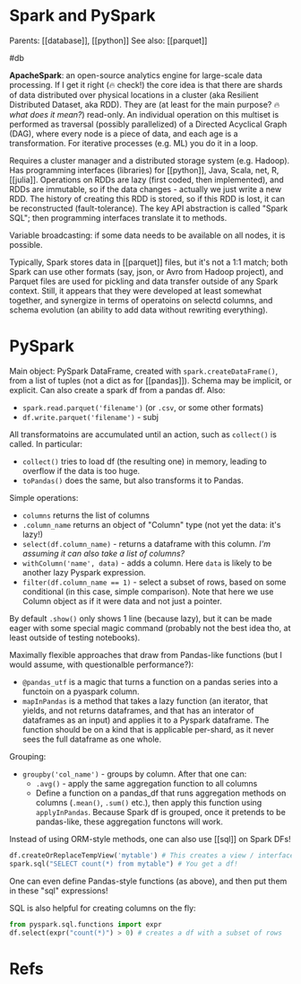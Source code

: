 # Spark and PySpark

Parents: [[database]], [[python]]
See also: [[parquet]]

#db


**ApacheSpark**: an open-source analytics engine for large-scale data processing. If I get it right (🔥 check!) the core idea is that there are shards of data distributed over physical locations in a cluster (aka Resilient Distributed Dataset, aka RDD). They are (at least for the main purpose? 🔥 _what does it mean?_) read-only. An individual operation on this multiset is performed as traversal (possibly parallelized) of a Directed Acyclical Graph (DAG), where every node is a piece of data, and each age is a transformation. For iterative processes (e.g. ML) you do it in a loop.

Requires a cluster manager and a distributed storage system (e.g. Hadoop). Has programming interfaces (libraries) for [[python]], Java, Scala, net, R, [[julia]]. Operations on RDDs are lazy (first coded, then implemented), and RDDs are immutable, so if the data changes - actually we just write a new RDD. The history of creating this RDD is stored, so if this RDD is lost, it can be reconstructed (fault-tolerance). The key API abstraction is called "Spark SQL"; then programming interfaces translate it to methods.

Variable broadcasting: if some data needs to be available on all nodes, it is possible.

Typically, Spark stores data in [[parquet]] files, but it's not a 1:1 match; both Spark can use other formats (say, json, or Avro from Hadoop project), and Parquet files are used for pickling and data transfer outside of any Spark context. Still, it appears that they were developed at least somewhat together, and synergize in terms of operatoins on selectd columns, and schema evolution (an ability to add data without rewriting everything).

# PySpark

Main object: PySpark DataFrame, created with `spark.createDataFrame()`, from a list of tuples (not a dict as for [[pandas]]). Schema may be implicit, or explicit. Can also create a spark df from a pandas df. Also:
* `spark.read.parquet('filename')` (or `.csv`, or some other formats)
* `df.write.parquet('filename')` - subj

All transformatoins are accumulated until an action, such as `collect()` is called. In particular:
* `collect()` tries to load df (the resulting one) in memory, leading to overflow if the data is too huge.
* `toPandas()` does the same, but also transforms it to Pandas.

Simple operations:
* `columns` returns the list of columns
* `.column_name` returns an object of "Column" type (not yet the data: it's lazy!)
* `select(df.column_name)` - returns a dataframe with this column. _I'm assuming it can also take a list of columns?_
* `withColumn('name', data)` - adds a column. Here `data` is likely to be another lazy Pyspark expression.
* `filter(df.column_name == 1)` - select a subset of rows, based on some conditional (in this case, simple comparison). Note that here we use Column object as if it were data and not just a pointer.

By default `.show()` only shows 1 line (because lazy), but it can be made eager with some special magic command (probably not the best idea tho, at least outside of testing notebooks).

Maximally flexible approaches that draw from Pandas-like functions (but I would assume, with questionalble performance?):
* `@pandas_utf` is a magic that turns a function on a pandas series into a functoin on a pyaspark column.
* `mapInPandas` is a method that takes a lazy function (an iterator, that yields, and not returns dataframes, and that has an interator of dataframes as an input) and applies it to a Pyspark dataframe. The function should be on a kind that is applicable per-shard, as it never sees the full dataframe as one whole.

Grouping:
* `groupby('col_name')` - groups by column. After that one can:
    * `.avg()` - apply the same aggregation function to all columns
    * Define a function on a pandas_df that runs aggregation methods on columns (`.mean()`, `.sum()` etc.), then apply this function using `applyInPandas`. Because Spark df is grouped, once it pretends to be pandas-like, these aggregation functons will work.
 
Instead of using ORM-style methods, one can also use [[sql]] on Spark DFs!
```python
df.createOrReplaceTempView('mytable') # This creates a view / interface
spark.sql("SELECT count(*) from mytable") # You get a df!
```
One can even define Pandas-style functions (as above), and then put them in these "sql" expressions!

SQL is also helpful for creating columns on the fly:
```python
from pyspark.sql.functions import expr
df.select(expr("count(*)") > 0) # creates a df with a subset of rows
```

# Refs